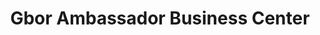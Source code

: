 ---
title: "Gbor Ambassador Business Center"
url: /ganta/gbor-ambassador-business-center/
shop: convenience
---